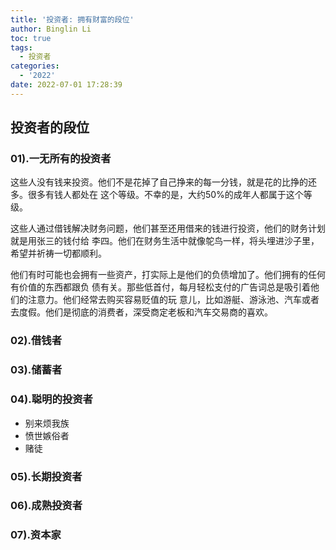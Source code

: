 ```yaml
---
title: '投资者: 拥有财富的段位'
author: Binglin Li
toc: true
tags:
  - 投资者
categories:
  - '2022'
date: 2022-07-01 17:28:39
---
```


## 投资者的段位
### 01).一无所有的投资者

  这些人没有钱来投资。他们不是花掉了自己挣来的每一分钱，就是花的比挣的还多。很多有钱人都处在
这个等级。不幸的是，大约50%的成年人都属于这个等级。

  这些人通过借钱解决财务问题，他们甚至还用借来的钱进行投资，他们的财务计划就是用张三的钱付给
李四。他们在财务生活中就像鸵鸟一样，将头埋进沙子里，希望并祈祷一切都顺利。

  他们有时可能也会拥有一些资产，打实际上是他们的负债增加了。他们拥有的任何有价值的东西都跟负
债有关。那些低首付，每月轻松支付的广告词总是吸引着他们的注意力。他们经常去购买容易贬值的玩
意儿，比如游艇、游泳池、汽车或者去度假。他们是彻底的消费者，深受商定老板和汽车交易商的喜欢。

### 02).借钱者
### 03).储蓄者 
### 04).聪明的投资者
- 别来烦我族
- 愤世嫉俗者
- 赌徒
### 05).长期投资者
### 06).成熟投资者
### 07).资本家

